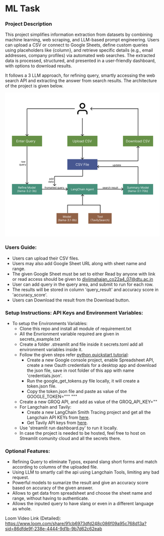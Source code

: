 # ML Task
### Project Description
This project simplifies information extraction from datasets by combining machine learning, web scraping, and LLM-based prompt engineering. Users can upload a CSV or connect to Google Sheets, define custom queries using placeholders like {column}, and retrieve specific details (e.g., email addresses, company profiles) via automated web searches. The extracted data is processed, structured, and presented in a user-friendly dashboard, with options to download results.

It follows a 3 LLM approach, for refining query, smartly accessing the web search API and extracting the answer from search results. The architecture of the project is given below.

![Architecture](./architecture.png)

### Users Guide:  
-  Users can upload their CSV files.
-  Users may also add Google Sheet URL along with sheet name and range.
-  The given Google Sheet must be set to either Read by anyone with link or read access should be given to divijmahajan_co22a4_07@dtu.ac.in
-  User can add query in the query area, and submit to run for each row.
-  The results will be stored in column 'query_result' and accuracy score in 'accuracy_score'.
-  Users can Download the result from the Download button.
  
### Setup Instructions: API Keys and Environment Variables:
- To setup the Environments Variables:
  - Clone this repo and install all module of requirement.txt
  - All the Envrionment variable required are given in secrets_example.txt
  - Create a folder .streamlit and file inside it secrets.toml add all environment variables inside it.
  - Follow the given steps refer [python quickstart tutorial](https://developers.google.com/sheets/api/quickstart/python):
    - Create a new Google console project, enable Spreadsheet API, create a new Oauth credentials for a desktop app and download the json file, save in root folder of this app with name 'credentials.json'.
    - Run the google_get_tokens.py file locally, it will create a token.json file.
    - Copy the token.json file and paste as value of the GOOGLE_TOKEN=""" """
  - Create a new GROQ API, and add as value of the GROQ_API_KEY=""
  - For Langchain and Tavily:
    - Create a new LangChain Smith Tracing project and get all the Langchain API KEYs from [here](https://smith.langchain.com/o/).
    - Get Tavily API keys from [here](https://tavily.com/).
  - Use 'streamlit run dashboard.py' to run it locally.
  - In case the project is needed to be hosted, feel free to host on Streamlit comunity cloud and all the secrets there.
  
### Optional Features: 
- Refining Query to eliminate Typos, expand slang short forms and match according to columns of the uploaded file.
- Using LLM to smartly call the api using Langchain Tools, limiting any bad request.
- Powerful models to sumarize the result and give an accuracy score based on accuracy of the given answer.
- Allows to get data from spreadsheet and choose the sheet name and range, without having to authenticate.
- Allows the inputed query to have slang or even in a different language as whole.

Loom Video Link (Detailed): https://www.loom.com/share/91cb6973dfd248c086f09a95c768d13a?sid=86dfde9f-238e-4444-9d1b-9b7d62c62eab
